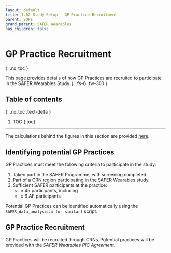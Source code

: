 ```yaml
---
layout: default
title: 1.02 Study Setup - GP Practice Recruitment
parent: SOPs
grand_parent: SAFER Wearables
has_children: false
---
```


# GP Practice Recruitment
{: .no_toc }

This page provides details of how GP Practices are recruited to participate in the SAFER Wearables Study.
{: .fs-6 .fw-300 }

## Table of contents
{: .no_toc .text-delta }

1. TOC
{:toc}

---

The calculations behind the figures in this section are provided [here](https://github.com/peterhcharlton/safer-wearables/blob/main/planning/safer_wearables_planning.ipynb).

## Identifying potential GP Practices

GP Practices must meet the following criteria to participate in the study:
1. Taken part in the SAFER Programme, with screening completed.
2. Part of a CRN region participating in the SAFER Wearables study.
3. Sufficient SAFER participants at the practice:
   - &#8805; 45 participants, including
   - &#8805; 6 AF participants

Potential GP Practices can be identified automatically using the `SAFER_data_analysis.m (or similar)` script.

## GP Practice Recruitment

GP Practices will be recruited through CRNs. Potential practices will be provided with the _SAFER Wearables PIC Agreement_.
